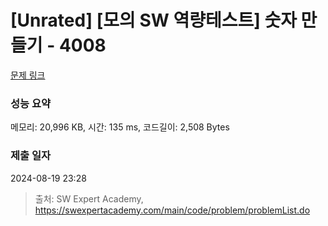 # [Unrated] [모의 SW 역량테스트] 숫자 만들기 - 4008 

[문제 링크](https://swexpertacademy.com/main/code/problem/problemDetail.do?contestProbId=AWIeRZV6kBUDFAVH) 

### 성능 요약

메모리: 20,996 KB, 시간: 135 ms, 코드길이: 2,508 Bytes

### 제출 일자

2024-08-19 23:28



> 출처: SW Expert Academy, https://swexpertacademy.com/main/code/problem/problemList.do